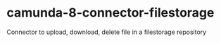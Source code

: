 # camunda-8-connector-filestorage
Connector to upload, download, delete file in a filestorage repository
